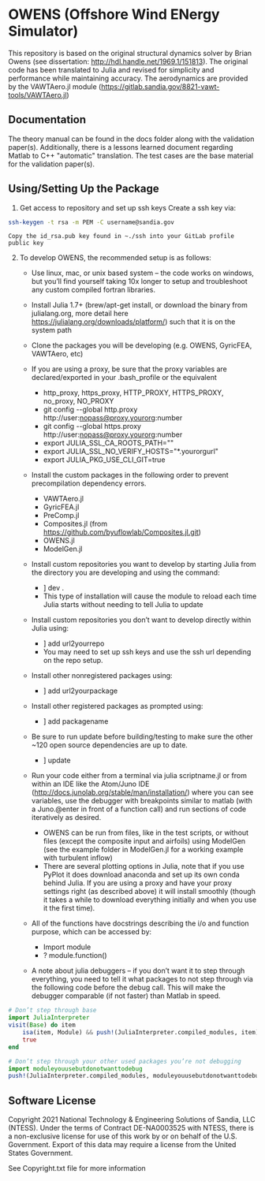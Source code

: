 # OWENS (Offshore Wind ENergy Simulator)

This repository is based on the original structural dynamics solver by Brian Owens (see dissertation: http://hdl.handle.net/1969.1/151813).
The original code has been translated to Julia and revised for simplicity and performance while maintaining accuracy.
The aerodynamics are provided by the VAWTAero.jl module (https://gitlab.sandia.gov/8821-vawt-tools/VAWTAero.jl)

## Documentation

The theory manual can be found in the docs folder along with the validation paper(s).
Additionally, there is a lessons learned document regarding Matlab to C++ "automatic" translation.
The test cases are the base material for the validation paper(s).

## Using/Setting Up the Package
1. Get access to repository and set up ssh keys
	Create a ssh key via:

```bash
ssh-keygen -t rsa -m PEM -C username@sandia.gov
```
	Copy the id_rsa.pub key found in ~./ssh into your GitLab profile public key

2. To develop OWENS, the recommended setup is as follows:

    -	Use linux, mac, or unix based system – the code works on windows, but you’ll find yourself taking 10x longer to setup and troubleshoot any custom compiled fortran libraries.

    -	Install Julia 1.7+ (brew/apt-get install, or download the binary from julialang.org, more detail here https://julialang.org/downloads/platform/) such that it is on the system path

    -	Clone the packages you will be developing (e.g. OWENS, GyricFEA, VAWTAero, etc)

    -	If you are using a proxy, be sure that the proxy variables are declared/exported in your .bash_profile or the equivalent
        * http_proxy, https_proxy, HTTP_PROXY, HTTPS_PROXY, no_proxy, NO_PROXY
        * git config --global http.proxy http://user:nopass@proxy.yourorg:number
        * git config --global https.proxy http://user:nopass@proxy.yourorg:number
        * export JULIA_SSL_CA_ROOTS_PATH=""
        * export JULIA_SSL_NO_VERIFY_HOSTS="*.yourorgurl"
        * export JULIA_PKG_USE_CLI_GIT=true 				


    -	Install the custom packages in the following order to prevent precompilation dependency errors.
        * VAWTAero.jl
        * GyricFEA.jl
        * PreComp.jl
        * Composites.jl (from https://github.com/byuflowlab/Composites.jl.git)
        * OWENS.jl
        * ModelGen.jl 				


    -	Install custom repositories you want to develop by starting Julia from the directory you are developing and using the command:
        * ] dev .
        * This type of installation will cause the module to reload each time Julia starts without needing to tell Julia to update 	


    -	Install custom repositories you don’t want to develop directly within Julia using:
        * ] add url2yourrepo
        * You may need to set up ssh keys and use the ssh url depending on the repo setup.


    -	Install other nonregistered packages using:
        * ] add url2yourpackage 		


    -	Install other registered packages as prompted using:
        * ] add packagename 			


    -	Be sure to run update before building/testing to make sure the other ~120 open source dependencies are up to date.
        * ] update 				


    -	Run your code either from a terminal via julia scriptname.jl or from within an IDE like the Atom/Juno IDE (http://docs.junolab.org/stable/man/installation/) where you can see variables, use the debugger with breakpoints similar to matlab (with a Juno.@enter in front of a function call) and run sections of code iteratively as desired.
        * OWENS can be run from files, like in the test scripts, or without files (except the composite input and airfoils) using ModelGen (see the example folder in ModelGen.jl for a working example with turbulent inflow)
        * There are several plotting options in Julia, note that if you use PyPlot it does download anaconda and set up its own conda behind Julia. If you are using a proxy and have your proxy settings right (as described above) it will install smoothly (though it takes a while to download everything initially and when you use it the first time). 	


    -	All of the functions have docstrings describing the i/o and function purpose, which can be accessed by:
        * Import module
        * ? module.function() 				
    -	A note about julia debuggers – if you don’t want it to step through everything, you need to tell it what packages to not step through via the following code before the debug call. This will make the debugger comparable (if not faster) than Matlab in speed.
```Julia
# Don’t step through base
import JuliaInterpreter
visit(Base) do item
    isa(item, Module) && push!(JuliaInterpreter.compiled_modules, item)
    true
end

# Don’t step through your other used packages you’re not debugging
import moduleyouusebutdonotwanttodebug
push!(JuliaInterpreter.compiled_modules, moduleyouusebutdonotwanttodebug)
```
## Software License

Copyright 2021 National Technology & Engineering Solutions of Sandia, LLC (NTESS).
Under the terms of Contract DE-NA0003525 with NTESS, there is a non-exclusive license for use of this work by or on behalf of the U.S. Government.
Export of this data may require a license from the United States Government.

See Copyright.txt file for more information
